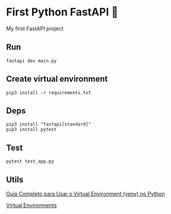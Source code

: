 # First Python FastAPI 🚀
My first FastAPI project

## Run
```
fastapi dev main.py
```

## Create virtual environment
```
pip3 install -r requirements.txt
```

## Deps
```
pip3 install "fastapi[standard]"
pip3 install pytest
```

## Test
```
pytest test_app.py
```

## Utils
[Guia Completo para Usar o Virtual Environment (venv) no Python](https://dev.to/franciscojdsjr/guia-completo-para-usar-o-virtual-environment-venv-no-python-57bo)

[Virtual Environments](https://fastapi.tiangolo.com/virtual-environments/#check-the-virtual-environment-is-active)
